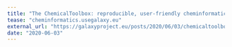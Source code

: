 ```yaml
---
title: "The ChemicalToolbox: reproducible, user-friendly cheminformatics analysis on the Galaxy platform"
tease: "cheminformatics.usegalaxy.eu"
external_url: "https://galaxyproject.eu/posts/2020/06/03/chemicaltoolbox-paper/"
date: "2020-06-03"
---
```

